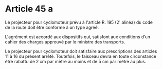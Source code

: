 # Article 45 a

Le projecteur pour cyclomoteur prévu à l'article R. 195 (2' alinéa) du code de la route doit être conforme à un type agréé.

L'agrément est accordé aux dispositifs qui, satisfont aux conditions d'un cahier des charges approuvé par le ministre des transports.

Le projecteur pour cyclomoteur doit satisfaire aux prescriptions des articles 11 à 16 du présent arrêté. Toutefois, le faisceau devra en toute circonstance être rabattu de 2 cm par mètre au moins et de 5 cm par mètre au plus.
